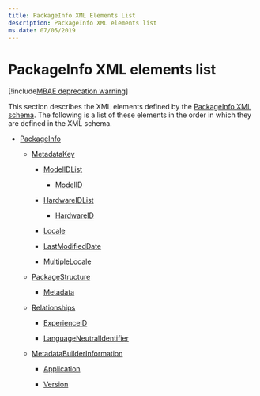 ```yaml
---
title: PackageInfo XML Elements List
description: PackageInfo XML elements list
ms.date: 07/05/2019
---
```


# PackageInfo XML elements list

[!include[MBAE deprecation warning](../includes/mbae-deprecation-warning.md)]

This section describes the XML elements defined by the [PackageInfo XML schema](packageinfo-xml-schema.md). The following is a list of these elements in the order in which they are defined in the XML schema.

-   [PackageInfo](packageinfo.md)

    -   [MetadataKey](metadatakey.md)

        -   [ModelIDList](modelidlist.md)

            -   [ModelID](modelid.md)

        -   [HardwareIDList](hardwareidlist.md)

            -   [HardwareID](hardwareid.md)

        -   [Locale](locale.md)

        -   [LastModifiedDate](lastmodifieddate.md)

        -   [MultipleLocale](multiplelocale.md)

    -   [PackageStructure](packagestructure.md)

        -   [Metadata](metadata-service-schema.md)

    -   [Relationships](relationships.md)

        -   [ExperienceID](experienceid.md)

        -   [LanguageNeutralIdentifier](languageneutralidentifier.md)

    -   [MetadataBuilderInformation](metadatabuilderinformation.md)

        -   [Application](application-service-schema.md)

        -   [Version](version.md)

 

 





